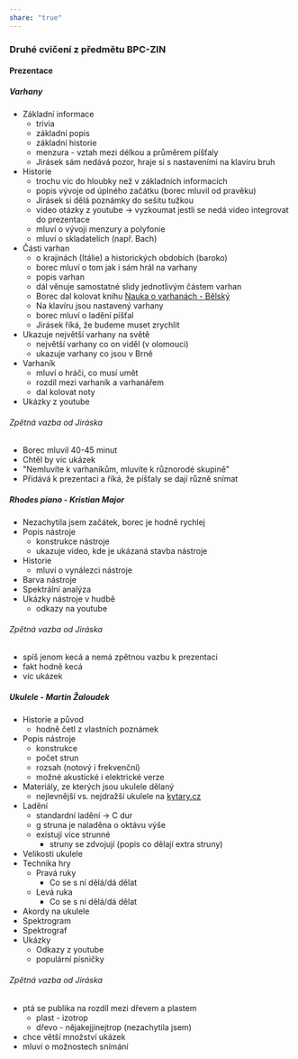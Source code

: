 ```yaml
---
share: "true"
---
```

### Druhé cvičení z předmětu BPC-ZIN
#### Prezentace
##### Varhany
- Základní informace
	- trivia
	- základní popis
	- základní historie
	- menzura - vztah mezi délkou a průměrem píšťaly
	- Jirásek sám nedává pozor, hraje si s nastaveními na klavíru bruh
- Historie
	- trochu víc do hloubky než v základních informacích
	- popis vývoje od úplného začátku (borec mluvil od pravěku)
	- Jirásek si dělá poznámky do sešitu tužkou
	- video otázky z youtube -> vyzkoumat jestli se nedá video integrovat do prezentace
	- mluví o vývoji menzury a polyfonie
	- mluví o skladatelích (např. Bach)
- Části varhan
	- o krajinách (Itálie) a historických obdobích (baroko)
	- borec mluví o tom jak i sám hrál na varhany
	- popis varhan
	- dál věnuje samostatné slidy jednotlivým částem varhan
	- Borec dal kolovat knihu [Nauka o varhanách - Bělský](https://www.databazeknih.cz/knihy/nauka-o-varhanach-71832)
	- Na klavíru jsou nastavený varhany
	- borec mluví o ladění píšťal
	- Jirásek říká, že budeme muset zrychlit
- Ukazuje největší varhany na světě
	- největší varhany co on viděl (v olomouci)
	- ukazuje varhany co jsou v Brně
- Varhaník
	- mluví o hráči, co musí umět
	- rozdíl mezi varhaník a varhanářem
	- dal kolovat noty
- Ukázky z youtube
###### Zpětná vazba od Jiráska
- Borec mluvil 40-45 minut
- Chtěl by víc ukázek
- "Nemluvíte k varhaníkům, mluvíte k různorodé skupině"
- Přidává k prezentaci a říká, že píšťaly se dají různě snímat

##### Rhodes piano - Kristian Major
- Nezachytila jsem začátek, borec je hodně rychlej
- Popis nástroje
	- konstrukce nástroje
	- ukazuje video, kde je ukázaná stavba nástroje
- Historie
	- mluví o vynálezci nástroje
- Barva nástroje
- Spektrální analýza
- Ukázky nástroje v hudbě
	- odkazy na youtube
###### Zpětná vazba od Jiráska
- spíš jenom kecá a nemá zpětnou vazbu k prezentaci
- fakt hodně kecá
- víc ukázek
##### Ukulele - Martin Žaloudek
- Historie a původ
	- hodně četl z vlastních poznámek
- Popis nástroje
	- konstrukce
	- počet strun
	- rozsah (notový i frekvenční)
	- možné akustické i elektrické verze
- Materiály, ze kterých jsou ukulele dělaný
	- nejlevnější vs. nejdražší ukulele na [kytary.cz](https://kytary.cz)
- Ladění
	- standardní ladění -> C dur
	- g struna je naladěna o oktávu výše
	- existují více strunné
		- struny se zdvojují (popis co dělají extra struny)
- Velikosti ukulele
- Technika hry
	- Pravá ruky
		- Co se s ní dělá/dá dělat
	- Levá ruka
		- Co se s ní dělá/dá dělat
- Akordy na ukulele
- Spektrogram
- Spektrograf
- Ukázky
	- Odkazy z youtube
	- populární písničky

###### Zpětná vazba od Jiráska
- ptá se publika na rozdíl mezi dřevem a plastem
	- plast - izotrop
	- dřevo - nějakejjinejtrop (nezachytila jsem)
- chce větší množství ukázek
- mluví o možnostech snímání
